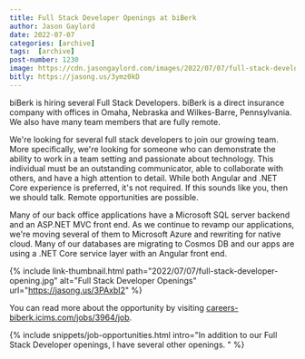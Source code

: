 ```yaml
---
title: Full Stack Developer Openings at biBerk
author: Jason Gaylord
date: 2022-07-07
categories: [archive]
tags:  [archive]
post-number: 1230
image: https://cdn.jasongaylord.com/images/2022/07/07/full-stack-developer-opening.jpg
bitly: https://jasong.us/3ymz0kD
---
```


biBerk is hiring several Full Stack Developers. biBerk is a direct insurance company with offices in Omaha, Nebraska and Wilkes-Barre, Pennsylvania. We also have many team members that are fully remote.

We're looking for several full stack developers to join our growing team. More specifically, we're looking for someone who can demonstrate the ability to work in a team setting and passionate about technology. This individual must be an outstanding communicator, able to collaborate with others, and have a high attention to detail. While both Angular and .NET Core experience is preferred, it's not required. If this sounds like you, then we should talk. Remote opportunities are possible.

Many of our back office applications have a Microsoft SQL server backend and an ASP.NET MVC front end. As we continue to revamp our applications, we're moving several of them to Microsoft Azure and rewriting for native cloud. Many of our databases are migrating to Cosmos DB and our apps are using a .NET Core service layer with an Angular front end.

{% include link-thumbnail.html path="2022/07/07/full-stack-developer-opening.jpg" alt="Full Stack Developer Openings" url="https://jasong.us/3PAxbI2" %}

You can read more about the opportunity by visiting [careers-biberk.icims.com/jobs/3964/job](https://jasong.us/3PAxbI2).

{% include snippets/job-opportunities.html intro="In addition to our Full Stack Developer openings, I have several other openings. " %}